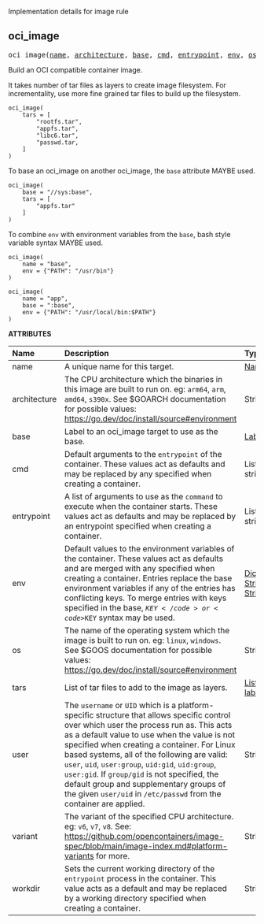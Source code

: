 <!-- Generated with Stardoc: http://skydoc.bazel.build -->

Implementation details for image rule

<a id="#oci_image"></a>

## oci_image

<pre>
oci_image(<a href="#oci_image-name">name</a>, <a href="#oci_image-architecture">architecture</a>, <a href="#oci_image-base">base</a>, <a href="#oci_image-cmd">cmd</a>, <a href="#oci_image-entrypoint">entrypoint</a>, <a href="#oci_image-env">env</a>, <a href="#oci_image-os">os</a>, <a href="#oci_image-tars">tars</a>, <a href="#oci_image-user">user</a>, <a href="#oci_image-variant">variant</a>, <a href="#oci_image-workdir">workdir</a>)
</pre>

Build an OCI compatible container image.

It takes number of tar files as layers to create image filesystem. 
For incrementality, use more fine grained tar files to build up the filesystem.

```starlark
oci_image(
    tars = [
        "rootfs.tar",
        "appfs.tar",
        "libc6.tar",
        "passwd.tar,
    ]
)
```

To base an oci_image on another oci_image, the `base` attribute MAYBE used.

```starlark
oci_image(
    base = "//sys:base",
    tars = [
        "appfs.tar"
    ]
)
```

To combine `env` with environment variables from the `base`, bash style variable syntax MAYBE used. 

```starlark
oci_image(
    name = "base",
    env = {"PATH": "/usr/bin"}
)

oci_image(
    name = "app",
    base = ":base",
    env = {"PATH": "/usr/local/bin:$PATH"}
)
```


**ATTRIBUTES**


| Name  | Description | Type | Mandatory | Default |
| :------------- | :------------- | :------------- | :------------- | :------------- |
| <a id="oci_image-name"></a>name |  A unique name for this target.   | <a href="https://bazel.build/docs/build-ref.html#name">Name</a> | required |  |
| <a id="oci_image-architecture"></a>architecture |  The CPU architecture which the binaries in this image are built to run on. eg: <code>arm64</code>, <code>arm</code>, <code>amd64</code>, <code>s390x</code>. See $GOARCH documentation for possible values: https://go.dev/doc/install/source#environment   | String | optional | "" |
| <a id="oci_image-base"></a>base |  Label to an oci_image target to use as the base.   | <a href="https://bazel.build/docs/build-ref.html#labels">Label</a> | optional | None |
| <a id="oci_image-cmd"></a>cmd |  Default arguments to the <code>entrypoint</code> of the container. These values act as defaults and may be replaced by any specified when creating a container.   | List of strings | optional | [] |
| <a id="oci_image-entrypoint"></a>entrypoint |  A list of arguments to use as the <code>command</code> to execute when the container starts. These values act as defaults and may be replaced by an entrypoint specified when creating a container.   | List of strings | optional | [] |
| <a id="oci_image-env"></a>env |  Default values to the environment variables of the container. These values act as defaults and are merged with any specified when creating a container. Entries replace the base environment variables if any of the entries has conflicting keys. To merge entries with keys specified in the base, <code>${KEY}</code> or <code>$KEY</code> syntax may be used.   | <a href="https://bazel.build/docs/skylark/lib/dict.html">Dictionary: String -> String</a> | optional | {} |
| <a id="oci_image-os"></a>os |  The name of the operating system which the image is built to run on. eg: <code>linux</code>, <code>windows</code>. See $GOOS documentation for possible values: https://go.dev/doc/install/source#environment   | String | optional | "" |
| <a id="oci_image-tars"></a>tars |  List of tar files to add to the image as layers.   | <a href="https://bazel.build/docs/build-ref.html#labels">List of labels</a> | optional | [] |
| <a id="oci_image-user"></a>user |  The <code>username</code> or <code>UID</code> which is a platform-specific structure that allows specific control over which user the process run as.  This acts as a default value to use when the value is not specified when creating a container.  For Linux based systems, all of the following are valid: <code>user</code>, <code>uid</code>, <code>user:group</code>, <code>uid:gid</code>, <code>uid:group</code>, <code>user:gid</code>.  If <code>group/gid</code> is not specified, the default group and supplementary groups of the given <code>user/uid</code> in <code>/etc/passwd</code> from the container are applied.   | String | optional | "" |
| <a id="oci_image-variant"></a>variant |  The variant of the specified CPU architecture. eg: <code>v6</code>, <code>v7</code>, <code>v8</code>. See: https://github.com/opencontainers/image-spec/blob/main/image-index.md#platform-variants for more.   | String | optional | "" |
| <a id="oci_image-workdir"></a>workdir |  Sets the current working directory of the <code>entrypoint</code> process in the container. This value acts as a default and may be replaced by a working directory specified when creating a container.   | String | optional | "" |


